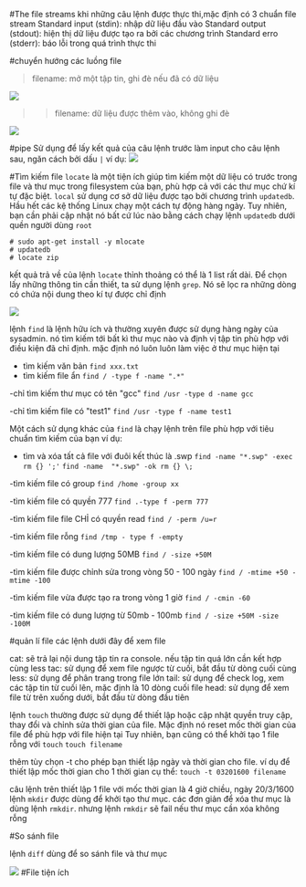 #The file streams
khi những câu lệnh được thực thi,mặc định có 3 chuẩn file stream
Standard input (stdin): nhập dữ liệu đầu vào
Standard output (stdout): hiện thị dữ liệu được tạo ra bởi các chương trình
Standard erro (stderr): báo lỗi trong quá trình thực thi

#chuyển hướng các luồng file
> filename: mở một tập tin, ghi đè nếu đã có dữ liệu
<img src="https://i.imgur.com/6Nybg7e.png">

>> filename: dữ liệu được thêm vào, không ghi đè

<img src="https://i.imgur.com/XzQby2Z.png">

#pipe
 Sử dụng để lấy kết quả của câu lệnh trước làm input cho câu lệnh sau, ngăn cách bởi dấu `|`
 ví dụ:
<img src="https://i.imgur.com/IKxAk68.png">

#Tìm kiếm file
`locate` là một tiện ích giúp tìm kiếm một dữ liệu có trước trong file và thư mục trong filesystem
của bạn, phù hợp cả với các thư mục chứ kí tự đặc biệt.
`local` sử dụng cơ sở dữ liệu được tạo bởi chương trình `updatedb`. Hầu hết các kệ thống Linux
chạy một cách tự động hàng ngày. Tuy nhiên, bạn cần phải cập nhật nó bất cứ lúc nào bằng cách chạy
lệnh `updatedb` dưới quền người dùng `root`

```
# sudo apt-get install -y mlocate
# updatedb
# locate zip
```
kết quả trả về của lệnh `locate` thỉnh thoảng có thể là 1 list rất dài. Để chọn lấy những thông tin
cần thiết, ta sử dụng lệnh `grep`. Nó sẽ lọc ra những dòng có chứa nội dung theo kí tự được
chỉ định

<img src="https://i.imgur.com/tJSw5e3.png">

lệnh `find` là lệnh hữu ích và thường xuyên được sử dụng hàng ngày của sysadmin. 
nó tìm kiếm tới bất kì thư mục nào và định vị tập tin phù hợp với điều kiện đã chỉ định.
mặc định nó luôn luôn làm việc ở thư mục hiện tại
- tìm kiếm văn bản
`find xxx.txt`
- tìm kiếm file ẩn
`find / -type f -name ".*"`

-chỉ tìm kiếm thư mục có tên "gcc"
`find /usr -type d -name gcc`

-chỉ tìm kiếm file có "test1"
`find /usr -type f -name test1`

Một cách sử dụng khác của `find` là chạy lệnh trên file phù hợp với tiêu chuẩn tìm kiếm của bạn
ví dụ:
- tìm và xóa tất cả file với đuôi kết thúc là .swp
`find -name "*.swp" -exec rm {} ';'`
`find -name  "*.swp" -ok rm {} \;`

-tìm kiếm file có group
`find /home -group xx`

-tìm kiếm file có quyền 777
`find .-type f -perm 777`

-tìm kiếm file file CHỈ có quyền read
`find / -perm /u=r`

-tìm kiếm file rỗng
`find /tmp - type f -empty`

-tìm kiếm file có dung lượng 50MB
`find / -size +50M`

-tìm kiếm file được chỉnh sửa trong vòng 50 - 100 ngày
`find / -mtime +50 -mtime -100`

-tìm kiếm file vừa được tạo ra trong vòng 1 giờ
`find / -cmin -60`

-tìm kiếm file có dung lượng từ 50mb - 100mb
`find / -size +50M -size -100M`

#quản lí file
các lệnh dưới đây để xem file

cat:  sẽ trả lại nội dung tập tin ra console. nếu tập tin quá lớn cần kết hợp
cùng less
tac: sử dụng để xem file ngược từ cuối, bắt đầu từ dòng cuối cùng
less: sử dụng để phân trang trong file lớn
tail: sử dụng để check log, xem các tập tin từ cuối lên, mặc định là 10 dòng cuối file
head: sử dụng để xem file từ trên xuống dưới, bắt đầu từ dòng đầu tiên

lệnh `touch` thường được sử dụng để thiết lập hoặc cập nhật quyền truy cập, thay đổi và chỉnh
sửa thời gian của file. Mặc định nó reset mốc thời gian của file để phù hợp với file hiện tại
Tuy nhiên, bạn cũng có thể khởi tạo 1 file rỗng với `touch`
`touch filename`

thêm tùy chọn -t cho phép bạn thiết lập ngày và thời gian cho file. ví dụ để thiết lập mốc
thời gian cho 1 thời gian cụ thể:
`touch -t 03201600 filename`

câu lệnh trên thiết lập 1 file với mốc thời gian là 4 giờ chiều, ngày 20/3/1600
lệnh `mkdir` được dùng để khởi tạo thư mục. các đơn giản để xóa thư mục là dùng lệnh `rmkdir`. nhưng
lệnh `rmkdir` sẽ fail nếu thư mục cần xóa không rỗng

#So sánh file

lệnh `diff` dùng để so sánh file và thư mục

<img src="https://i.imgur.com/syOFEHB.png">
#File tiện ích
